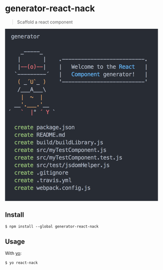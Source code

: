 # generator-react-nack

> Scaffold a react component

![](screenshot.png)

## Install

```
$ npm install --global generator-react-nack
```

## Usage

With [yo](https://github.com/yeoman/yo):

```
$ yo react-nack
```
